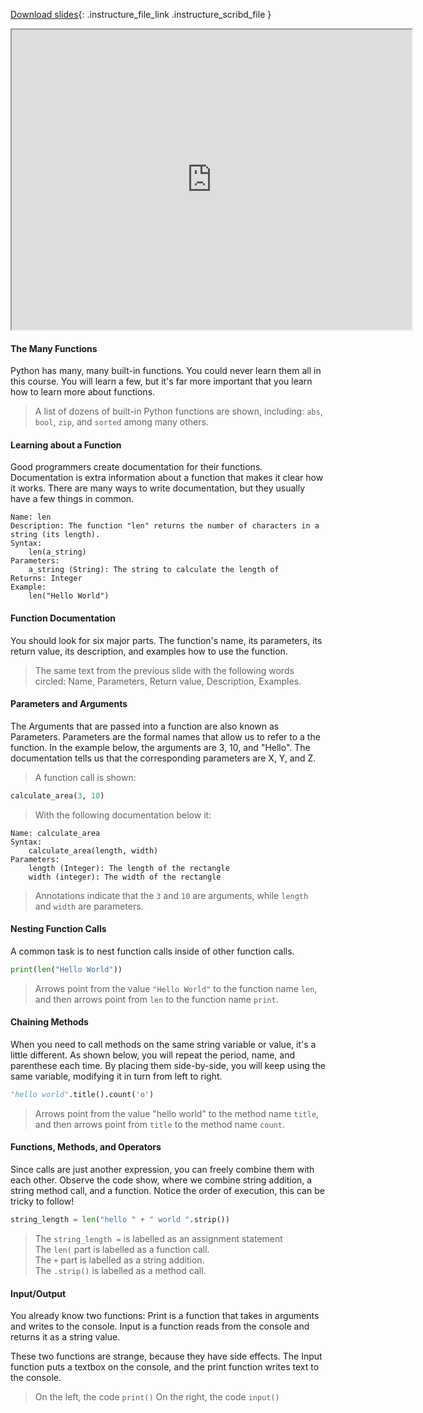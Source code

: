
[Download slides](https://udel.instructure.com/files/74875417/download){: .instructure_file_link .instructure_scribd_file }


<iframe style="width: 640px; height: 480px;" width="300" height="150" allowfullscreen="allowfullscreen" webkitallowfullscreen="webkitallowfullscreen" mozallowfullscreen="mozallowfullscreen"
title="Introduction.pdf"
src="https://www.youtube.com/embed/vWJCOoQxUAc?feature=oembed&amp;rel=0" 
></iframe>


#### The Many Functions
Python has many, many built-in functions.
You could never learn them all in this course.
You will learn a few, but it's far more important that you learn how to learn more about functions.

> A list of dozens of built-in Python functions are shown, including: `abs`, `bool`, `zip`, and `sorted` among many others.

#### Learning about a Function
Good programmers create documentation for their functions.
Documentation is extra information about a function that makes it clear how it works.
There are many ways to write documentation, but they usually have a few things in common.

    Name: len
    Description: The function "len" returns the number of characters in a string (its length).
    Syntax:
    	len(a_string)
    Parameters:
    	a_string (String): The string to calculate the length of
    Returns: Integer
    Example:
        len("Hello World")


#### Function Documentation
You should look for six major parts.
The function's name, its parameters, its return value, its description, and examples how to use the function.

> The same text from the previous slide with the following words circled: Name, Parameters, Return value, Description, Examples.

#### Parameters and Arguments
The Arguments that are passed into a function are also known as Parameters.
Parameters are the formal names that allow us to refer to a the function.
In the example below, the arguments are 3, 10, and "Hello".
The documentation tells us that the corresponding parameters are X, Y, and Z.

> A function call is shown:

```python
calculate_area(3, 10)
```

> With the following documentation below it:

    Name: calculate_area
    Syntax:
        calculate_area(length, width)
    Parameters:
        length (Integer): The length of the rectangle
        width (integer): The width of the rectangle
        
> Annotations indicate that the `3` and `10` are arguments, while `length` and `width` are parameters.

#### Nesting Function Calls

A common task is to nest function calls inside of other function calls.

```python
print(len("Hello World"))
```

> Arrows point from the value `"Hello World"` to the function name `len`, and then arrows point from `len` to the function name `print`.

#### Chaining Methods
When you need to call methods on the same string variable or value, it's a little different.
As shown below, you will repeat the period, name, and parenthese each time.
By placing them side-by-side, you will keep using the same variable, modifying it in turn from left to right.

```python
"hello world".title().count('o')
```

> Arrows point from the value "hello world" to the method name `title`, and then arrows point from `title` to the method name `count`.

#### Functions, Methods, and Operators

Since calls are just another expression, you can freely combine them with each other.
Observe the code show, where we combine string addition, a string method call, and a function.
Notice the order of execution, this can be tricky to follow!

```python
string_length = len("hello " + " world ".strip())
```

> The `string_length =` is labelled as an assignment statement  
> The `len(` part is labelled as a function call.  
> The `+` part is labelled as a string addition.  
> The `.strip()` is labelled as a method call.

#### Input/Output

You already know two functions:
Print is a function that takes in arguments and writes to the console.
Input is a function reads from the console and returns it as a string value.

These two functions are strange, because they have side effects.
The Input function puts a textbox on the console, and the print function writes text to the console.

> On the left, the code `print()`
> On the right, the code `input()`
